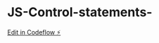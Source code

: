 # JS-Control-statements-

[Edit in Codeflow ⚡️](https://stackblitz.com/~/github.com/Prashanths123/JS-Control-statements-)